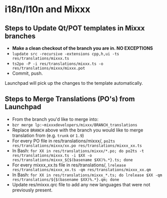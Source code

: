 # i18n/l10n and Mixxx

## Steps to Update Qt/POT templates in Mixxx branches

  - **Make a clean checkout of the branch you are in. NO EXCEPTIONS**
  - `lupdate src -recursive -extensions cpp,h,ui -ts
    res/translations/mixxx.ts`
  - `ts2po -P -i res/translations/mixxx.ts -o
    res/translations/mixxx/mixxx.pot`
  - Commit, push.

Launchpad will pick up the changes to the template automatically.

## Steps to Merge Translations (PO's) from Launchpad

  - From the branch you'd like to merge into:
  - `bzr merge lp:~mixxxdevelopers/mixxx/BRANCH_translations`
  - Replace `BRANCH` above with the branch you would like to merge
    translation from (e.g. `trunk` or `1.9`)
  - For every PO file in res/translations/mixxx/, `po2ts
    res/translations/mixxx/xx.po res/translations/mixxx_xx.ts`
  - In Bash: `for XX in res/translations/mixxx/*.po; do po2ts -t
    res/translations/mixxx.ts -i $XX -o
    res/translations/mixxx_${$(basename $XX)%.*}.ts; done`
  - For every mixxx\_xx.ts file in res/translations/, `lrelease
    res/translations/mixxx_xx.ts -qm res/translations/mixxx_xx.qm`
  - In Bash: `for XX in res/translations/mixxx_*.ts; do lrelease $XX -qm
    res/translations/${$(basename $XX)%.*}.qm; done`
  - Update res/mixxx.qrc file to add any new languages that were not
    previously present.
